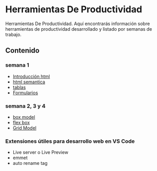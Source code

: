 # Herramientas De Productividad

Herramientas De Productividad. Aquí encontrarás información sobre herramientas de productividad desarrollado y listado por semanas de trabajo. 

## Contenido

### semana 1
- [Introducción html](#introducción)
- [html semantica](#Semantica)
- [tablas](#contenido)
- [Formularios](#types)

### semana 2, 3 y 4
- [box model](#box-model)
- [flex box](#flex-box)
- [Grid Model](#grid-model)


### Extensiones útiles para desarrollo web en VS Code

- Live server o Live Preview
- emmet
- auto rename tag



